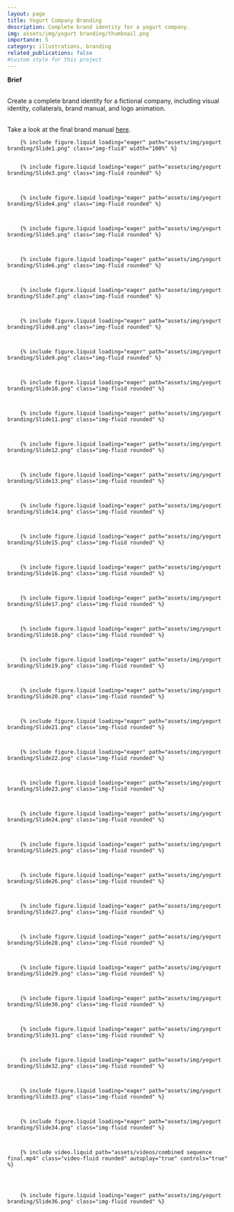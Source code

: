 ```yaml
---
layout: page
title: Yogurt Company Branding
description: Complete brand identity for a yogurt company.
img: assets/img/yogurt branding/thumbnail.png
importance: 5
category: illustrations, branding
related_publications: false
#custom style for this project
---
```

<style>
        .img-fluid {
                border: 1px solid #3d3d3d;
        }
        .video-fluid {
                border: 1px solid #3d3d3d;
        }
</style>

<div>
<b>Brief</b><br><br>

Create a complete brand identity for a fictional company, including visual identity, collaterals, brand manual, and logo animation.<br><br>

Take a look at the final brand manual [here](/assets/pdf/yogurt%20company%20-%20brand%20manual.pdf). 

</div>


    
        {% include figure.liquid loading="eager" path="assets/img/yogurt branding/Slide1.png" class="img-fluid" width="100%" %}

 
        {% include figure.liquid loading="eager" path="assets/img/yogurt branding/Slide3.png" class="img-fluid rounded" %}
  


        {% include figure.liquid loading="eager" path="assets/img/yogurt branding/Slide4.png" class="img-fluid rounded" %}
  

    
        {% include figure.liquid loading="eager" path="assets/img/yogurt branding/Slide5.png" class="img-fluid rounded" %}


    
        {% include figure.liquid loading="eager" path="assets/img/yogurt branding/Slide6.png" class="img-fluid rounded" %}


    
        {% include figure.liquid loading="eager" path="assets/img/yogurt branding/Slide7.png" class="img-fluid rounded" %}
    

    
        {% include figure.liquid loading="eager" path="assets/img/yogurt branding/Slide8.png" class="img-fluid rounded" %}
    

    
        {% include figure.liquid loading="eager" path="assets/img/yogurt branding/Slide9.png" class="img-fluid rounded" %}
    

    
        {% include figure.liquid loading="eager" path="assets/img/yogurt branding/Slide10.png" class="img-fluid rounded" %}
    

    
        {% include figure.liquid loading="eager" path="assets/img/yogurt branding/Slide11.png" class="img-fluid rounded" %}
    

    
        {% include figure.liquid loading="eager" path="assets/img/yogurt branding/Slide12.png" class="img-fluid rounded" %}
    

    
        {% include figure.liquid loading="eager" path="assets/img/yogurt branding/Slide13.png" class="img-fluid rounded" %}
    

    
        {% include figure.liquid loading="eager" path="assets/img/yogurt branding/Slide14.png" class="img-fluid rounded" %}
    

    
        {% include figure.liquid loading="eager" path="assets/img/yogurt branding/Slide15.png" class="img-fluid rounded" %}



        {% include figure.liquid loading="eager" path="assets/img/yogurt branding/Slide16.png" class="img-fluid rounded" %}
  


        {% include figure.liquid loading="eager" path="assets/img/yogurt branding/Slide17.png" class="img-fluid rounded" %}
  

    
        {% include figure.liquid loading="eager" path="assets/img/yogurt branding/Slide18.png" class="img-fluid rounded" %}


    
        {% include figure.liquid loading="eager" path="assets/img/yogurt branding/Slide19.png" class="img-fluid rounded" %}


    
        {% include figure.liquid loading="eager" path="assets/img/yogurt branding/Slide20.png" class="img-fluid rounded" %}
    

    
        {% include figure.liquid loading="eager" path="assets/img/yogurt branding/Slide21.png" class="img-fluid rounded" %}
    

    
        {% include figure.liquid loading="eager" path="assets/img/yogurt branding/Slide22.png" class="img-fluid rounded" %}
    

    
        {% include figure.liquid loading="eager" path="assets/img/yogurt branding/Slide23.png" class="img-fluid rounded" %}
    

    
        {% include figure.liquid loading="eager" path="assets/img/yogurt branding/Slide24.png" class="img-fluid rounded" %}
    

    
        {% include figure.liquid loading="eager" path="assets/img/yogurt branding/Slide25.png" class="img-fluid rounded" %}
    

    
        {% include figure.liquid loading="eager" path="assets/img/yogurt branding/Slide26.png" class="img-fluid rounded" %}
    

    
        {% include figure.liquid loading="eager" path="assets/img/yogurt branding/Slide27.png" class="img-fluid rounded" %}
    

    
        {% include figure.liquid loading="eager" path="assets/img/yogurt branding/Slide28.png" class="img-fluid rounded" %}



        {% include figure.liquid loading="eager" path="assets/img/yogurt branding/Slide29.png" class="img-fluid rounded" %}
    

    
        {% include figure.liquid loading="eager" path="assets/img/yogurt branding/Slide30.png" class="img-fluid rounded" %}
    

    
        {% include figure.liquid loading="eager" path="assets/img/yogurt branding/Slide31.png" class="img-fluid rounded" %}
    

    
        {% include figure.liquid loading="eager" path="assets/img/yogurt branding/Slide32.png" class="img-fluid rounded" %}
    

    
        {% include figure.liquid loading="eager" path="assets/img/yogurt branding/Slide33.png" class="img-fluid rounded" %}
    

    
        {% include figure.liquid loading="eager" path="assets/img/yogurt branding/Slide34.png" class="img-fluid rounded" %}



        {% include video.liquid path="assets/videos/combined sequence final.mp4" class="video-fluid rounded" autoplay="true" controls="true" %}

    

    
        {% include figure.liquid loading="eager" path="assets/img/yogurt branding/Slide36.png" class="img-fluid rounded" %}
    

    
